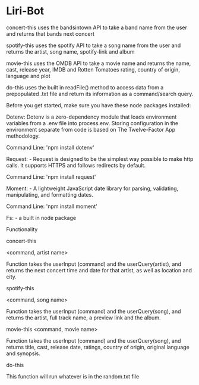 # Liri-Bot

concert-this	uses the bandsintown API to take a band name from the user and returns that bands next concert

spotify-this	uses the spotify API to take a song name from the user and returns the artist, song name, spotify-link and album

movie-this	uses the OMDB API to take a movie name and returns the name, cast, release year, IMDB and Rotten Tomatoes rating, country of origin, language and plot

do-this	uses the built in readFile() method to access data from a prepopulated .txt file and return its information as a command/search query.


Before you get started, make sure you have these node packages installed:

Dotenv: Dotenv is a zero-dependency module that loads environment variables from a .env file into process.env. Storing configuration in the environment separate from code is based on The Twelve-Factor App methodology.

Command Line: 'npm install dotenv'

Request: - Request is designed to be the simplest way possible to make http calls. It supports HTTPS and follows redirects by default.

Command Line: 'npm install request'

Moment: - A lightweight JavaScript date library for parsing, validating, manipulating, and formatting dates.

Command Line: 'npm install moment'

Fs: - a built in node package


Functionality

concert-this

<command, artist name>

Function takes the userInput (command) and the userQuery(artist), and returns the next concert time and date for that artist, as well as location and city.

<See photos folder for examples on this working>


spotify-this

<command, song name>

Function takes the userInput (command) and the userQuery(song), and returns the artist, full track name, a preview link and the album.

<See photos folder for examples on this working>


movie-this <command, movie name>

Function takes the userInput (command) and the userQuery(song), and returns title, cast, release date, ratings, country of origin, original language and synopsis. 

<See photos folder for examples on this working>

do-this <command>

This function will run whatever is in the random.txt file